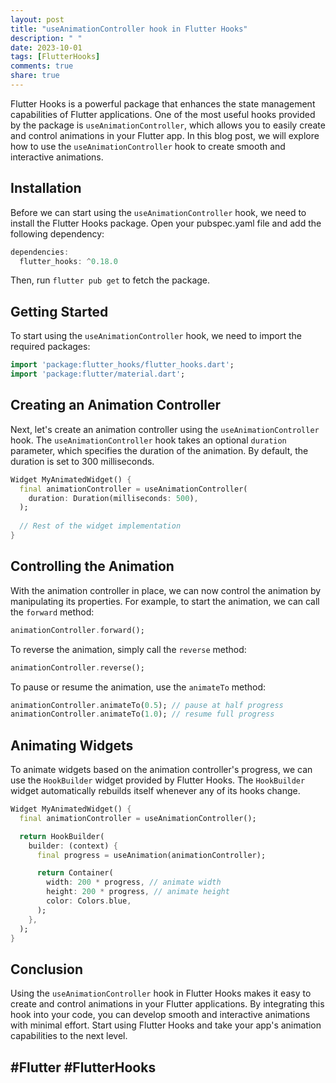 ```yaml
---
layout: post
title: "useAnimationController hook in Flutter Hooks"
description: " "
date: 2023-10-01
tags: [FlutterHooks]
comments: true
share: true
---
```


Flutter Hooks is a powerful package that enhances the state management capabilities of Flutter applications. One of the most useful hooks provided by the package is `useAnimationController`, which allows you to easily create and control animations in your Flutter app. In this blog post, we will explore how to use the `useAnimationController` hook to create smooth and interactive animations.

## Installation

Before we can start using the `useAnimationController` hook, we need to install the Flutter Hooks package. Open your pubspec.yaml file and add the following dependency:

```dart
dependencies:
  flutter_hooks: ^0.18.0
```

Then, run `flutter pub get` to fetch the package.

## Getting Started

To start using the `useAnimationController` hook, we need to import the required packages:

```dart
import 'package:flutter_hooks/flutter_hooks.dart';
import 'package:flutter/material.dart';
```

## Creating an Animation Controller

Next, let's create an animation controller using the `useAnimationController` hook. The `useAnimationController` hook takes an optional `duration` parameter, which specifies the duration of the animation. By default, the duration is set to 300 milliseconds.

```dart
Widget MyAnimatedWidget() {
  final animationController = useAnimationController(
    duration: Duration(milliseconds: 500),
  );
  
  // Rest of the widget implementation
}
```

## Controlling the Animation

With the animation controller in place, we can now control the animation by manipulating its properties. For example, to start the animation, we can call the `forward` method:

```dart
animationController.forward();
```

To reverse the animation, simply call the `reverse` method:

```dart
animationController.reverse();
```

To pause or resume the animation, use the `animateTo` method:

```dart
animationController.animateTo(0.5); // pause at half progress
animationController.animateTo(1.0); // resume full progress
```

## Animating Widgets

To animate widgets based on the animation controller's progress, we can use the `HookBuilder` widget provided by Flutter Hooks. The `HookBuilder` widget automatically rebuilds itself whenever any of its hooks change.

```dart
Widget MyAnimatedWidget() {
  final animationController = useAnimationController();

  return HookBuilder(
    builder: (context) {
      final progress = useAnimation(animationController);

      return Container(
        width: 200 * progress, // animate width
        height: 200 * progress, // animate height
        color: Colors.blue,
      );
    },
  );
}
```

## Conclusion

Using the `useAnimationController` hook in Flutter Hooks makes it easy to create and control animations in your Flutter applications. By integrating this hook into your code, you can develop smooth and interactive animations with minimal effort. Start using Flutter Hooks and take your app's animation capabilities to the next level.

## #Flutter #FlutterHooks